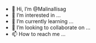 - 👋 Hi, I’m @Malinallisag
- 👀 I’m interested in ...
- 🌱 I’m currently learning ...
- 💞️ I’m looking to collaborate on ...
- 📫 How to reach me ...

<!---
Malinallisag/Malinallisag is a ✨ special ✨ repository because its `README.md` (this file) appears on your GitHub profile.
You can click the Preview link to take a look at your changes.
--->

